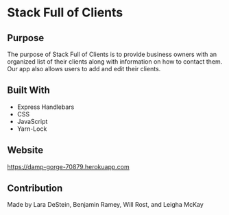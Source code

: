 # Stack Full of Clients

## Purpose
The purpose of Stack Full of Clients is to provide business owners with an organized list of their clients along with information on how to contact them. Our app also allows users to add and edit their clients.

## Built With 
* Express Handlebars
* CSS 
* JavaScript
* Yarn-Lock

## Website 
https://damp-gorge-70879.herokuapp.com

## Contribution
Made by Lara DeStein, Benjamin Ramey, Will Rost, and Leigha McKay


